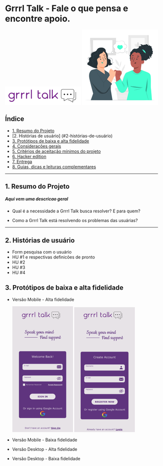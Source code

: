 # Grrrl Talk - Fale o que pensa e encontre apoio.
<img alt="img-girl-power" src="imagens/../src/imagens/logo.png" width="250px">
<img alt="img-girl-power" src="imagens/../src/imagens/pinky-promise.svg" width="250px">


## Índice

* [1. Resumo do Projeto](#1-resumo-do-projeto)
* [2. Histórias de usuário]
(#2-histórias-de-usuário)
* [3. Protótipos de baixa e alta fidelidade](#3-protótipos-de-baixa-e-alta-fidelidade)
* [4. Considerações gerais](#4-considerações-gerais)
* [5. Critérios de aceitação mínimos do
  projeto](#5-criterios-de-aceitação-mínimos-do-projeto)
* [6. Hacker edition](#6-hacker-edition)
* [7. Entrega](#7-entrega)
* [8. Guias, dicas e leituras
  complementares](#8-guias-dicas-e-leituras-complementares)

***

## 1. Resumo do Projeto

##### Aqui vem uma descricao geral

- Qual é a necessidade a Grrrl Talk busca resolver? E para quem?

- Como a Grrrl Talk está resolvendo os problemas das usuárias?



---
## 2. Histórias de usuário
- Form pesquisa com o usuário
- HU #1 e respectivas definicões de pronto
- HU #2 
- HU #3 
- HU #4
## 3. Protótipos de baixa e alta fidelidade

- Versão Mobile - Alta fidelidade

  <img alt="prot-alta-fidel" src="imagens/../src/imagens/prot-alta2.png" width="200px">
  <img alt="prot-alta-fidel" src="imagens/../src/imagens/prot-alta1.png" width="200px">
- Versão Mobile - Baixa fidelidade
- Versão Desktop - Alta fidelidade
- Versão Desktop - Baixa fidelidade
